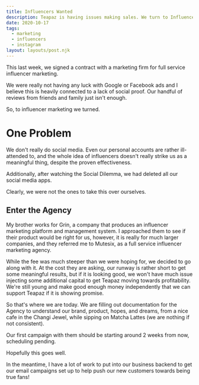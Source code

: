 ```yaml
---
title: Influencers Wanted
description: Teapaz is having issues making sales. We turn to Influencer Marketing for the answers.
date: 2020-10-17
tags:
  - marketing
  - influencers
  - instagram
layout: layouts/post.njk
---
```

This last week, we signed a contract with a marketing firm for full service influencer marketing.

We were really not having any luck with Google or Facebook ads and I believe this is heavily connected to a lack of social proof. Our handful of reviews from friends and family just isn't enough.

So, to influencer marketing we turned.

# One Problem
We don't really do social media. Even our personal accounts are rather ill-attended to, and the whole idea of influencers doesn't really strike us as a meaningful thing, despite the proven effectiveness.

Additionally, after watching the Social Dilemma, we had deleted all our social media apps.

Clearly, we were not the ones to take this over ourselves.

## Enter the Agency
My brother works for Grin, a company that produces an influencer marketing platform and management system. I approached them to see if their product would be right for us, however, it is really for much larger companies, and they referred me to Mutesix, as a full service influencer marketing agency.

While the fee was much steeper than we were hoping for, we decided to go along with it. At the cost they are asking, our runway is rather short to get some meaningful results, but if it is looking good, we won't have much issue injecting some additional capital to get Teapaz moving towards profitability. We're still young and make good enough money independently that we can support Teapaz if it is showing promise.

So that's where we are today. We are filling out documentation for the Agency to understand our brand, product, hopes, and dreams, from a nice cafe in the Changi Jewel, while sipping on Matcha Lattes (we are nothing if not consistent).

Our first campaign with them should be starting around 2 weeks from now, scheduling pending.

Hopefully this goes well.

In the meantime, I have a lot of work to put into our business backend to get our email campaigns set up to help push our new customers towards being true fans!